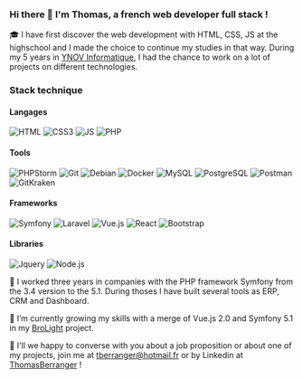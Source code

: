 ### Hi there 👋 I'm Thomas, a french web developer full stack !

🎓 I have first discover the web development with HTML, CSS, JS at the highschool and I made the choice to continue my studies in that way. During my 5 years in [YNOV Informatique](https://www.ynov-paris.com/informatique/), I had the chance to work on a lot of projects on different technologies.

### Stack technique

#### Langages
![HTML](https://img.shields.io/badge/-HTML-E34F26?style=flat&logo=html5&logoColor=FFF)
![CSS3](https://img.shields.io/badge/-CSS-1572B6?style=flat&logo=css3&logoColor=FFF)
![JS](https://img.shields.io/badge/-JavaScript-F7DF1E?style=flat&logo=JavaScript&logoColor=000)
![PHP](https://img.shields.io/badge/-php-777BB4?style=flat&logo=php&logoColor=FFF)

#### Tools
![PHPStorm](https://img.shields.io/badge/-PhpStorm-000000?style=flat&logo=PhpStorm&logoColor=DBE2E4)
![Git](https://img.shields.io/badge/-git-F05032?style=flat&logo=git&logoColor=DBE2E4)
![Debian](https://img.shields.io/badge/-debian-A81D33?style=flat&logo=debian&logoColor=DBE2E4)
![Docker](https://img.shields.io/badge/-docker-2496ED?style=flat&logo=docker&logoColor=DBE2E4)
![MySQL](https://img.shields.io/badge/-MySQL-4479A1?style=flat&logo=MySQL&logoColor=DBE2E4)
![PostgreSQL](https://img.shields.io/badge/-PostgreSQL-336791?style=flat&logo=PostgreSQL&logoColor=DBE2E4)
![Postman](https://img.shields.io/badge/-Postman-FF6C37?style=flat&logo=Postman&logoColor=DBE2E4)
![GitKraken](https://img.shields.io/badge/-GitKraken-179287?style=flat&logo=GitKraken&logoColor=DBE2E4)
 
#### Frameworks
![Symfony](https://img.shields.io/badge/-Symfony-05122A?style=flat&logo=Symfony&logoColor=DBE2E4) 
![Laravel](https://img.shields.io/badge/-Laravel-FF2D20?style=flat&logo=Laravel&logoColor=FFF)
![Vue.js](https://img.shields.io/badge/-Vue.js-4FC08D?style=flat&logo=Vue.js&logoColor=DBE2E4)
![React](https://img.shields.io/badge/-React-61DAFB?style=flat&logo=React&logoColor=000)
![Bootstrap](https://img.shields.io/badge/-Bootstrap-7952B3?style=flat&logo=Bootstrap&logoColor=FFF)

#### Libraries
![Jquery](https://img.shields.io/badge/-jQuery-0769AD?style=flat&logo=jQuery&logoColor=DBE2E4)
![Node.js](https://img.shields.io/badge/-Node.js-339933?style=flat&logo=Node.js&logoColor=FFF)

🚀 I worked three years in companies with the PHP framework Symfony from the 3.4 version to the 5.1. During thoses I have built several tools as ERP, CRM and Dashboard.

🌱 I’m currently growing my skills with a merge of Vue.js 2.0 and Symfony 5.1 in my [BroLight](https://github.com/ThomasBerranger/BroLight) project.

💬 I'll we happy to converse with you about a job proposition or about one of my projects, join me at tberranger@hotmail.fr or by Linkedin at [ThomasBerranger](https://www.linkedin.com/in/thomas-berranger/) !

<!--ThomasBerranger/ThomasBerranger** is a ✨ _special_ ✨ repository because its `README.md` (this file) appears on your GitHub profile.-->
